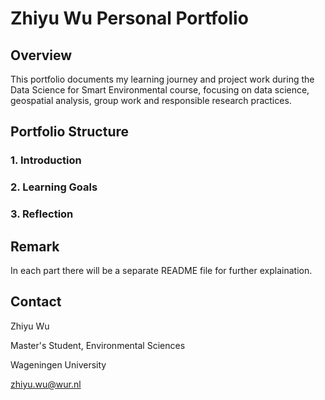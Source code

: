 # Zhiyu Wu Personal Portfolio

## Overview
This portfolio documents my learning journey and project work during the Data Science for Smart Environmental course, focusing on data science, geospatial analysis, group work and responsible research practices.

## Portfolio Structure

### 1. Introduction

### 2. Learning Goals

### 3. Reflection

## Remark
In each part there will be a separate README file for further explaination.

## Contact
Zhiyu Wu

Master's Student, Environmental Sciences

Wageningen University

zhiyu.wu@wur.nl
